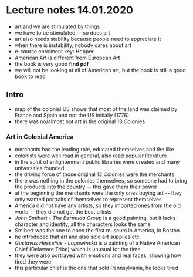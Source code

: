 # Lecture notes 14.01.2020

- art and we are stimulated by things
- we have to be stimulated -- so does art
- art also needs stability because people need to appreciate it
- when there is instability, nobody cares about art
- e-course enrolment key: Hopper
- American Art is different from European Art
- the book is very good __find pdf__
- we will not be looking at all of American art, but the book is still a good
book to read

## Intro

- map of the colonial US shows that most of the land was claimed by France and
Spain and not the US initially (1776)
- there was no/almost not art in the original 13 Colonies

### Art in Colonial America

- merchants had the leading role, educated themselves and the like
- colonists were well read in general, also read popular literature
- in the spirit of enlightenment public libraries were created and many
universities founded
- the driving force of those original 13 Colonies were the merchants
- there was nothing in the colonies themselves, so someone had to bring the
products into the country -- this gave them their power
- at the beginning the merchants were the only ones buying art -- they only
wanted portraits of themselves to represent themselves
- America did not have any artists, so they imported ones from the old world --
they did not get the best artists
- _John Smibert - The Bermuda Group_ is a good painting, but it lacks character
and identity, all the characters looks the same
- Smibert was the one to open the first museum in America, in Boston
- he introduced that art and also sold art supplies etc.
- _Gustavus Hesselius - Lapowinska_ is a painting of a Native American Chief
(Delaware Tribe) which is unusual for the time
- they were also portrayed with emotions and real faces, showing how tired they
were 
- this particular chief is the one that sold Pennsylvania, he looks tired
